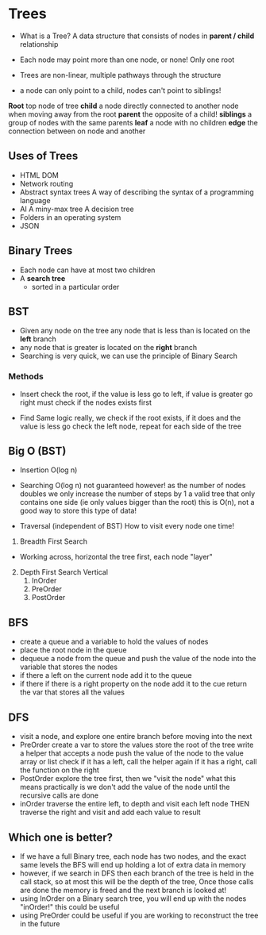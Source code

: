 # Trees

- What is a Tree?
  A data structure that consists of nodes in **parent / child** relationship

- Each node may point more than one node, or none! Only one root
- Trees are non-linear, multiple pathways through the structure
- a node can only point to a child, nodes can't point to siblings!

**Root** top node of tree
**child** a node directly connected to another node when moving away from the root
**parent** the opposite of a child!
**siblings** a group of nodes with the same parents
**leaf** a node with no children
**edge** the connection between on node and another

## Uses of Trees

- HTML DOM
- Network routing
- Abstract syntax trees
  A way of describing the syntax of a programming language
- AI
  A miny-max tree
  A decision tree
- Folders in an operating system
- JSON

## Binary Trees

- Each node can have at most two children
- A **search tree**
  - sorted in a particular order

## BST

- Given any node on the tree any node that is less than is located on the **left** branch
- any node that is greater is located on the **right** branch
- Searching is very quick, we can use the principle of Binary Search

### Methods

- Insert
  check the root, if the value is less go to left, if value is greater go right
  must check if the nodes exists first

- Find
  Same logic really, we check if the root exists, if it does and the value is less go check the left node, repeat for each side of the tree

## Big O (BST)

- Insertion O(log n)
- Searching O(log n)
  not guaranteed however!
  as the number of nodes doubles we only increase the number of steps by 1
  a valid tree that only contains one side (ie only values bigger than the root) this is O(n), not a good way to store this type of data!

- Traversal (independent of BST)
  How to visit every node one time!

1. Breadth First Search

- Working across, horizontal the tree first, each node "layer"

2. Depth First Search
   Vertical
   1. InOrder
   2. PreOrder
   3. PostOrder

## BFS

- create a queue and a variable to hold the values of nodes
- place the root node in the queue
- dequeue a node from the queue and push the value of the node into the variable that stores the nodes
- if there a left on the current node add it to the queue
- if there if there is a right property on the node add it to the cue
  return the var that stores all the values

## DFS

- visit a node, and explore one entire branch before moving into the next
- PreOrder
  create a var to store the values
  store the root of the tree
  write a helper that accepts a node
  push the value of the node to the value array or list
  check if it has a left, call the helper again
  if it has a right, call the function on the right
- PostOrder
  explore the tree first, then we "visit the node"
  what this means practically is we don't add the value of the node until the recursive calls are done
- inOrder
  traverse the entire left, to depth and visit each left node THEN traverse the right and visit and add each value to result

## Which one is better?

- If we have a full Binary tree, each node has two nodes, and the exact same levels the BFS will end up holding a lot of extra data in memory
- however, if we search in DFS then each branch of the tree is held in the call stack, so at most this will be the depth of the tree, Once those calls are done the memory is freed and the next branch is looked at!
- using InOrder on a Binary search tree, you will end up with the nodes "inOrder!" this could be useful
- using PreOrder could be useful if you are working to reconstruct the tree in the future
